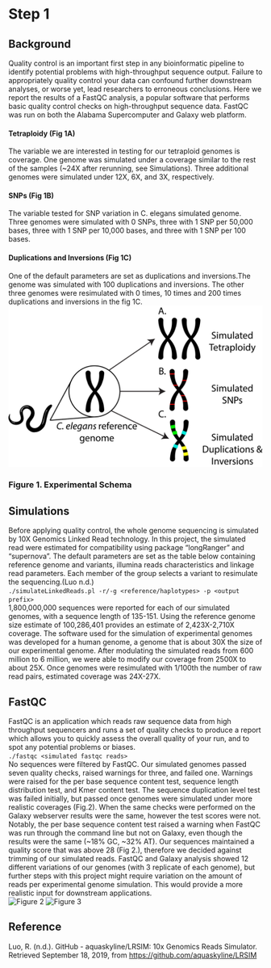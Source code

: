 # Step 1

## Background
Quality control is an important first step in any bioinformatic pipeline to identify potential problems with high-throughput sequence output. Failure to appropriately quality control your data can confound further downstream analyses, or worse yet, lead researchers to erroneous conclusions. Here we report the results of a FastQC analysis, a popular software that performs basic quality control checks on high-throughput sequence data. FastQC was run on both the Alabama Supercomputer and Galaxy web platform. 

#### Tetraploidy (Fig 1A)
The variable we are interested in testing for our tetraploid genomes is coverage. One genome was simulated under a coverage similar to the rest of the samples (~24X after rerunning, see Simulations). Three additional genomes were simulated under 12X, 6X, and 3X, respectively. 

#### SNPs (Fig 1B)
The variable tested for SNP variation in C. elegans simulated genome. Three genomes were simulated with 0 SNPs, three with 1 SNP per 50,000 bases, three with 1 SNP per 10,000 bases, and three with 1 SNP per 100 bases.  

#### Duplications and Inversions (Fig 1C)
One of the default parameters are set as duplications and inversions.The genome was simulated with 100 duplications and inversions. The other three genomes were resimulated with 0 times, 10 times and 200 times duplications and inversions in the fig 1C.
![Figure 1](figures/step1/Fig1.png)
### Figure 1. Experimental Schema

## Simulations
Before applying quality control,  the whole genome sequencing is simulated by 10X Genomics Linked Read technology. In this project, the simulated read were estimated for compatibility using package “longRanger” and “supernova”. The default parameters are set as the table below containing reference genome and variants, illumina reads characteristics and linkage read parameters. Each member of the group selects a variant to resimulate the sequencing.(Luo n.d.)   
```./simulateLinkedReads.pl -r/-g <reference/haplotypes> -p <output prefix>```   
1,800,000,000 sequences were reported for each of our simulated genomes, with a sequence length of 135-151. Using the reference genome size estimate of 100,286,401 provides an estimate of 2,423X-2,710X coverage. The software used for the simulation of experimental genomes was developed for a human genome, a genome that is about 30X the size of our experimental genome. After modulating the simulated reads from 600 million to 6 million, we were able to modify our coverage from 2500X to about 25X. Once genomes were resimulated with 1/100th the number of raw read pairs, estimated coverage was 24X-27X. 

## FastQC
FastQC is an application which reads raw sequence data from high throughput sequencers and runs a set of quality checks to produce a report which allows you to quickly assess the overall quality of your run, and to spot any potential problems or biases.   
```./fastqc <simulated fastqc reads>```   
No sequences were filtered by FastQC. Our simulated genomes passed seven quality checks, raised warnings for three, and failed one. Warnings were raised for the per base sequence content test, sequence length distribution test, and Kmer content test. The sequence duplication level test was failed initially, but passed once genomes were simulated under more realistic coverages (Fig.2). When the same checks were performed on the Galaxy webserver results were the same, however the test scores were not. Notably, the per base sequence content test raised a warning when FastQC was run through the command line but not on Galaxy, even though the results were the same (~18% GC, ~32% AT).
Our sequences maintained a quality score that was above 28 (Fig 2.), therefore we decided against trimming of our simulated reads. FastQC and Galaxy analysis showed 12 different variations of our genomes (with 3 replicate of each genome), but further steps with this project might require variation on the amount of reads per experimental genome simulation. This would provide a more realistic input for downstream applications.  
![Figure 2](figures/step1/Fig2.png)
![Figure 3](figures/step1/Fig3.png)

## Reference
Luo, R. (n.d.). GitHub - aquaskyline/LRSIM: 10x Genomics Reads Simulator. Retrieved September 18, 2019, from https://github.com/aquaskyline/LRSIM




